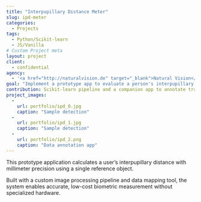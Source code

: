 ```yaml
---
title: "Interpupillary Distance Meter"
slug: ipd-meter
categories:
  - Projects
tags:
  - Python/Scikit-learn
  - JS/Vanilla
# Custom Project meta
layout: project
client:
  - confidential
agency:
  - '<a href="http://naturalvision.de" target="_blank">Natural Vision</a>'
goal: "Implement a prototype app to evaluate a person's interpupillary distance (IPD) with sub-mm accuracy."
contribution: Scikit-learn pipeline and a companion app to annotate training images.
project_images:
  - 
    url: portfolio/ipd_0.jpg
    caption: "Sample detection"
  - 
    url: portfolio/ipd_1.jpg
    caption: "Sample detection"
  - 
    url: portfolio/ipd_2.png
    caption: "Data annotation app"
---
```


This prototype application calculates a user’s interpupillary distance with millimeter precision using a single reference object.

Built with a custom image processing pipeline and data mapping tool, the system enables accurate, low-cost biometric measurement without specialized hardware.

